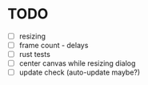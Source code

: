 # TODO

- [ ] resizing
- [ ] frame count - delays
- [ ] rust tests
- [ ] center canvas while resizing dialog
- [ ] update check (auto-update maybe?)

